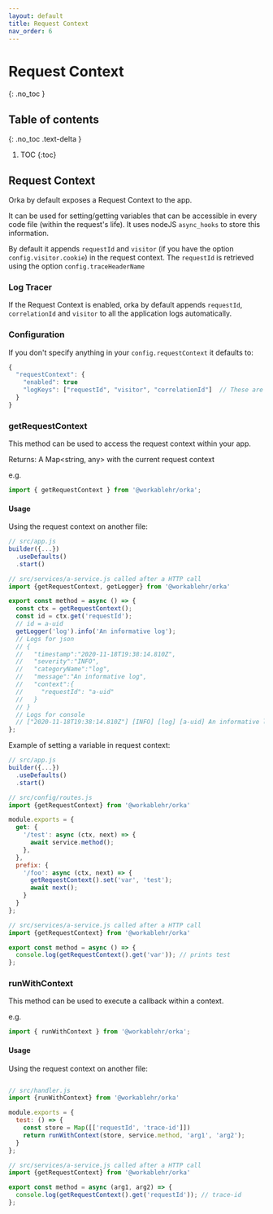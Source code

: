 ```yaml
---
layout: default
title: Request Context
nav_order: 6
---
```


# Request Context
{: .no_toc }

## Table of contents
{: .no_toc .text-delta }

1. TOC
{:toc}

## Request Context

Orka by default exposes a Request Context to the app.

It can be used for setting/getting variables that can be accessible in every code file (within the request's life). It uses nodeJS `async_hooks` to store this information.

By default it appends `requestId` and `visitor` (if you have the option `config.visitor.cookie`) in the request context. The `requestId` is retrieved using the option `config.traceHeaderName`

### Log Tracer

If the Request Context is enabled, orka by default appends `requestId`, `correlationId` and `visitor` to all the application logs automatically.

### Configuration

If you don't specify anything in your `config.requestContext` it defaults to:

```js
{
  "requestContext": {
    "enabled": true
    "logKeys": ["requestId", "visitor", "correlationId"]  // These are the keys that will be appended automatically to your logs
  }
}
```

### getRequestContext

This method can be used to access the request context within your app.

Returns:
A Map<string, any> with the current request context

e.g.

```js
import { getRequestContext } from '@workablehr/orka';
```

#### Usage

Using the request context on another file:

```js
// src/app.js
builder({...})
  .useDefaults()
  .start()

// src/services/a-service.js called after a HTTP call
import {getRequestContext, getLogger} from '@workablehr/orka'

export const method = async () => {
  const ctx = getRequestContext();
  const id = ctx.get('requestId');
  // id = a-uid
  getLogger('log').info('An informative log');
  // Logs for json
  // {
  //   "timestamp":"2020-11-18T19:38:14.810Z",
  //   "severity":"INFO",
  //   "categoryName":"log",
  //   "message":"An informative log",
  //   "context":{
  //     "requestId": "a-uid"
  //   }
  // }
  // Logs for console
  // ["2020-11-18T19:38:14.810Z"] [INFO] [log] [a-uid] An informative log
};
```

Example of setting a variable in request context:

```js
// src/app.js
builder({...})
  .useDefaults()
  .start()

// src/config/routes.js
import {getRequestContext} from '@workablehr/orka'

module.exports = {
  get: {
    '/test': async (ctx, next) => {
      await service.method();
    },
  },
  prefix: {
    '/foo': async (ctx, next) => {
      getRequestContext().set('var', 'test');
      await next();
    }
  }
};

// src/services/a-service.js called after a HTTP call
import {getRequestContext} from '@workablehr/orka'

export const method = async () => {
  console.log(getRequestContext().get('var')); // prints test
};
```

### runWithContext

This method can be used to execute a callback within a context.

e.g.

```js
import { runWithContext } from '@workablehr/orka';
```

#### Usage

Using the request context on another file:

```js

// src/handler.js
import {runWithContext} from '@workablehr/orka'

module.exports = {
  test: () => {
    const store = Map([['requestId', 'trace-id']])
    return runWithContext(store, service.method, 'arg1', 'arg2');
  }
};

// src/services/a-service.js called after a HTTP call
import {getRequestContext} from '@workablehr/orka'

export const method = async (arg1, arg2) => {
  console.log(getRequestContext().get('requestId')); // trace-id
};
```
